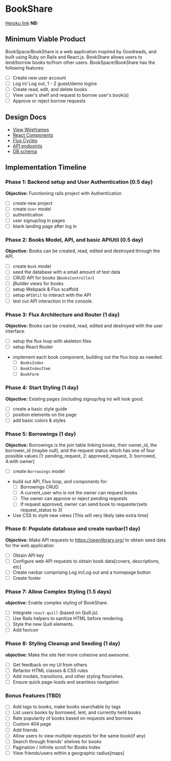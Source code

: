 # BookShare

[Heroku link][heroku] **NB:**

[heroku]: https://bookshares.herokuapp.com

## Minimum Viable Product

BookSpace/BookShare is a web application inspired by Goodreads, and built using Ruby on Rails and React.js.
BookShare allows users to lend/borrow books to/from other users. BookSpace/BookShare has the following features:

- [ ] Create new user account
- [ ] Log in/ Log out, 1 - 2 guest/demo logins
- [ ] Create read, edit, and delete books
- [ ] View user's shelf and request to borrow user's book(s)
- [ ] Approve or reject borrow requests

## Design Docs
* [View Wireframes][views]
* [React Components][components]
* [Flux Cycles][flux-cycles]
* [API endpoints][api-endpoints]
* [DB schema][schema]

[views]: ./docs/views.md
[components]: ./docs/components.md
[flux-cycles]: ./docs/flux-cycles.md
[api-endpoints]: ./docs/api-endpoints.md
[schema]: ./docs/schema.md

## Implementation Timeline

### Phase 1: Backend setup and User Authentication (0.5 day)

**Objective:** Functioning rails project with Authentication

- [ ] create new project
- [ ] create `User` model
- [ ] authentication
- [ ] user signup/log in pages
- [ ] blank landing page after log in

### Phase 2: Books Model, API, and basic APIUtil (0.5 day)

**Objective:** Books can be created, read, edited and destroyed through
the API.

- [ ] create `Book` model
- [ ] seed the database with a small amount of test data
- [ ] CRUD API for books (`BooksController`)
- [ ] jBuilder views for books
- [ ] setup Webpack & Flux scaffold
- [ ] setup `APIUtil` to interact with the API
- [ ] test out API interaction in the console.

### Phase 3: Flux Architecture and Router (1 day)

**Objective:** Books can be created, read, edited and destroyed with the
user interface.

- [ ] setup the flux loop with skeleton files
- [ ] setup React Router
- implement each book component, building out the flux loop as needed.
  - [ ] `BooksIndex`
  - [ ] `BookIndexItem`
  - [ ] `BookForm`

### Phase 4: Start Styling (1 day)

**Objective:** Existing pages (including signup/log in) will look good.

- [ ] create a basic style guide
- [ ] position elements on the page
- [ ] add basic colors & styles

### Phase 5: Borrowings (1 day)

**Objective:** Borrowings is the join table linking books, their owner_id,
the borrower_id (maybe null), and the request status which has one of four
possible values [1: pending_request, 2: approved_request, 3: borrowed, 4:with owner]

- [ ] create `Borrowings` model
- build out API, Flux loop, and components for:
  - [ ] Borrowings CRUD
  - [ ] A current_user who is not the owner can request books
  - [ ] The owner can approve or reject pending requests
  - [ ] If request approved, owner can send book to requester(sets request_status to 3)
- Use CSS to style new views [This will very likely take extra time]

### Phase 6: Populate database and create navbar(1 day)

**Objective:** Make API requests to https://openlibrary.org/ to obtain seed data for the web application

- [ ] Obtain API key
- [ ] Configure web API requests to obtain book data[covers, descriptions, etc]
- [ ] Create navbar comprising Log in/Log out and a homepage button
- [ ] Create footer

### Phase 7: Allow Complex Styling (1.5 days)

**objective:** Enable complex styling of BookShare.

- [ ] Integrate `react-quill` (based on Quill.js).
- [ ] Use Rails helpers to sanitize HTML before rendering.
- [ ] Style the new Quill elements.
- [ ] Add favicon

### Phase 8: Styling Cleanup and Seeding (1 day)

**objective:** Make the site feel more cohesive and awesome.

- [ ] Get feedback on my UI from others
- [ ] Refactor HTML classes & CSS rules
- [ ] Add modals, transitions, and other styling flourishes.
- [ ] Ensure quick page-loads and seamless navigation

### Bonus Features (TBD)
- [ ] Add tags to books, make books searchable by tags
- [ ] List users books by borrowed, lent, and currently held books
- [ ] Rate popularity of books based on requests and borrows
- [ ] Custom 404 page
- [ ] Add friends
- [ ] Allow users to view multiple requests for the same book(if any)
- [ ] Search through friends' shelves for books
- [ ] Pagination / infinite scroll for Books Index
- [ ] View friends/users within a geographic radius[maps]

[phase-one]: ./docs/phases/phase1.md
[phase-two]: ./docs/phases/phase2.md
<!-- [phase-three]: ./docs/phases/phase3.md -->
[phase-four]: ./docs/phases/phase4.md
[phase-five]: ./docs/phases/phase5.md
